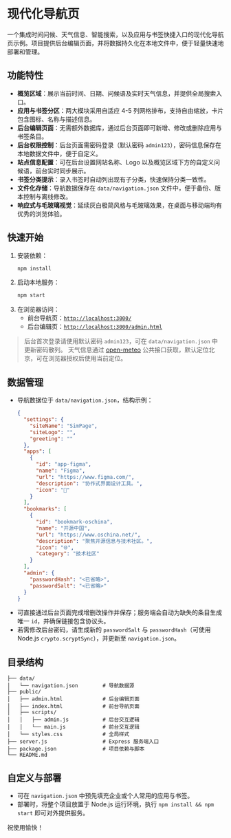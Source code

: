 # 现代化导航页

一个集成时间问候、天气信息、智能搜索，以及应用与书签快捷入口的现代化导航页示例。项目提供后台编辑页面，并将数据持久化在本地文件中，便于轻量快速地部署和管理。

## 功能特性

- **概览区域**：展示当前时间、日期、问候语及实时天气信息，并提供全局搜索入口。
- **应用与书签分区**：两大模块采用自适应 4-5 列网格排布，支持自由缩放，卡片包含图标、名称与描述信息。
- **后台编辑页面**：无需额外数据库，通过后台页面即可新增、修改或删除应用与书签条目。
- **后台权限控制**：后台页面需密码登录（默认密码 `admin123`），密码信息保存在本地数据文件中，便于自定义。
- **站点信息配置**：可在后台设置网站名称、Logo 以及概览区域下方的自定义问候语，前台实时同步展示。
- **书签分类提示**：录入书签时自动列出现有子分类，快速保持分类一致性。
- **文件化存储**：导航数据保存在 `data/navigation.json` 文件中，便于备份、版本控制与离线修改。
- **响应式与毛玻璃视觉**：延续灰白极简风格与毛玻璃效果，在桌面与移动端均有优秀的浏览体验。

## 快速开始

1. 安装依赖：
   ```bash
   npm install
   ```
2. 启动本地服务：
   ```bash
   npm start
   ```
3. 在浏览器访问：
   - 前台导航页：[`http://localhost:3000/`](http://localhost:3000/)
   - 后台编辑页：[`http://localhost:3000/admin.html`](http://localhost:3000/admin.html)

> 后台首次登录请使用默认密码 `admin123`，可在 `data/navigation.json` 中更新密码散列。
> 天气信息通过 [open-meteo](https://open-meteo.com/) 公共接口获取，默认定位北京，可在浏览器授权后使用当前定位。

## 数据管理

- 导航数据位于 `data/navigation.json`，结构示例：
  ```json
  {
    "settings": {
      "siteName": "SimPage",
      "siteLogo": "",
      "greeting": ""
    },
    "apps": [
      {
        "id": "app-figma",
        "name": "Figma",
        "url": "https://www.figma.com/",
        "description": "协作式界面设计工具。",
        "icon": "🎨"
      }
    ],
    "bookmarks": [
      {
        "id": "bookmark-oschina",
        "name": "开源中国",
        "url": "https://www.oschina.net/",
        "description": "聚焦开源信息与技术社区。",
        "icon": "🌐",
        "category": "技术社区"
      }
    ],
    "admin": {
      "passwordHash": "<已省略>",
      "passwordSalt": "<已省略>"
    }
  }
  ```
- 可直接通过后台页面完成增删改操作并保存；服务端会自动为缺失的条目生成唯一 `id`，并确保链接包含协议头。
- 若需修改后台密码，请生成新的 `passwordSalt` 与 `passwordHash`（可使用 Node.js `crypto.scryptSync`），并更新至 `navigation.json`。

## 目录结构

```
├── data/
│   └── navigation.json        # 导航数据源
├── public/
│   ├── admin.html             # 后台编辑页面
│   ├── index.html             # 前台导航页面
│   ├── scripts/
│   │   ├── admin.js           # 后台交互逻辑
│   │   └── main.js            # 前台交互逻辑
│   └── styles.css             # 全局样式
├── server.js                  # Express 服务端入口
├── package.json               # 项目依赖与脚本
└── README.md
```

## 自定义与部署

- 可在 `navigation.json` 中预先填充企业或个人常用的应用与书签。
- 部署时，将整个项目放置于 Node.js 运行环境，执行 `npm install && npm start` 即可对外提供服务。

祝使用愉快！
